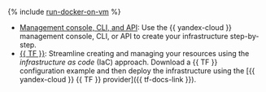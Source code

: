 {% include [run-docker-on-vm](../../../_tutorials/infrastructure/run-docker-on-vm.md) %}

* [Management console, CLI, and API](console.md): Use the {{ yandex-cloud }} management console, CLI, or API to create your infrastructure step-by-step.
* [{{ TF }}](terraform.md): Streamline creating and managing your resources using the _infrastructure as code_ (IaC) approach. Download a {{ TF }} configuration example and then deploy the infrastructure using the [{{ yandex-cloud }} {{ TF }} provider]({{ tf-docs-link }}).
